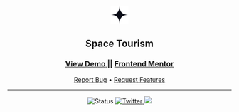 <div align="center">

  <img src="./public/images/shared/logo.svg" alt="logo" width="40" height="auto">

  <h2>Space Tourism</h2>

  <h3>
    <a href="https://space-tourism-multi-page-website-ivory.vercel.app/">
      <strong>View Demo</strong>
    </a>
    ||
    <a href="https://www.frontendmentor.io/solutions/space-tourism-multipage-website-HxYs_fHRjN">
      <strong>Frontend Mentor</strong>
    </a>
  </h3>

  <div align="center">
    <a href="https://github.com/aniru-dh21/Space-Tourism-Multi-Page-Website/issues">Report Bug</a>
    •
    <a href="https://github.com/aniru-dh21/Space-Tourism-Multi-Page-Website/pulls">Request Features</a>
  </div>

  <hr>
  
</div>

<div align="center">

  <img src="https://img.shields.io/badge/Status-Completed-success?style=flat" alt="Status" />

  <a href="https://twitter.com/Dh21Aniru" target="_blank">
    <img alt='Twitter' src="https://img.shields.io/badge/@Dh21Aniru-100000?style=for-the-badge&logo=Twitter&logoColor=00C9F7&labelColor=3F3F3F&color=0092FA">
  </a>

  <a href="https://www.linkedin.com/in/ramachandra-anirudh-vemulapalli-554b551ba/" target="_blank">
    <img src="https://img.shields.io/badge/@Dh21Aniru-100000?style=for-the-badge&logo=LinkedIn&logoColor=00a0dc&labelColor=2F2F2F&color=0077b5">
  </a>
  
</div>
